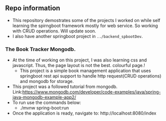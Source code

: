 ## Repo information
  + This repository demostrates some of the projects I worked on while self learning the spirngboot framework mostly for web service. So working with CRUD operations. Will update soon. 
  + I also have another springboot project in `../backend_spbootDev`. 
### The Book Tracker Mongodb.
  * At the time of working on this project, I was also learning css and javascript. Thus, the page layout is not the best. colourful page.!
    - This project is a simple book management application that uses springboot rest api support to handle http request(CRUD operations) and  mongodb for storage.
  * This project was a followed tutorial from mongodb. Link:https://www.mongodb.com/developer/code-examples/java/spring-java-mongodb-example-app2/
  * To run use the commands below:
    + ./mvnw spring-boot:run
  * Once the application is ready, navigate to: http://localhost:8080/index